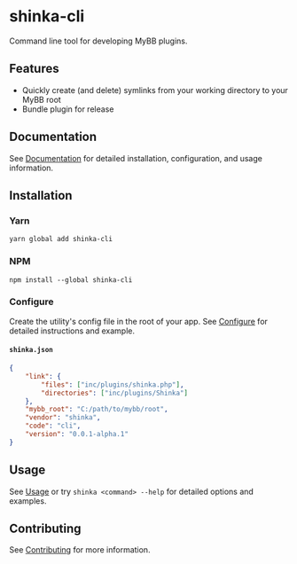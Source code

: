 # shinka-cli

Command line tool for developing MyBB plugins.

## Features

-   Quickly create (and delete) symlinks from your working directory to your MyBB root
-   Bundle plugin for release

## Documentation

See [Documentation](https://shinkadev-mybb.github.io) for detailed installation, configuration, and usage information.

## Installation

### Yarn

```shell
yarn global add shinka-cli
```

### NPM

```shell
npm install --global shinka-cli
```

### Configure

Create the utility's config file in the root of your app. See [Configure](https://shinkadev-mybb.github.io/cli/manual/configure.html) for detailed instructions and example.

#### `shinka.json`

```json
{
    "link": {
        "files": ["inc/plugins/shinka.php"],
        "directories": ["inc/plugins/Shinka"]
    },
    "mybb_root": "C:/path/to/mybb/root",
    "vendor": "shinka",
    "code": "cli",
    "version": "0.0.1-alpha.1"
}
```

## Usage

See [Usage](https://shinkadev-mybb.github.io/cli/manual/usage.html) or try `shinka <command> --help` for detailed options and examples.

## Contributing

See [Contributing](CONTRIBUTING.md) for more information.

